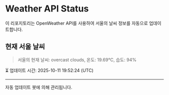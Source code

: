 
# Weather API Status

이 리포지토리는 OpenWeather API를 사용하여 서울의 날씨 정보를 자동으로 업데이트합니다.

## 현재 서울 날씨
> 서울의 현재 날씨: overcast clouds, 온도: 19.69°C, 습도: 94%

⏳ 업데이트 시간: 2025-10-11 19:52:24 (UTC)

---
자동 업데이트 봇에 의해 관리됩니다.
